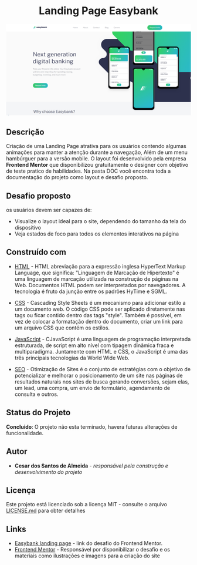 <h1 align="center"> Landing Page Easybank </h1>

<p align="center">
    <img src="DOC/resultado.png" alt="imagem-site" width="600" height="auto">
</p>



## Descrição

Criação de uma Landing Page atrativa para os usuários contendo algumas animações para manter a atenção durante a navegação, Além de um menu hambúrguer para a versão mobile. O layout foi desenvolvido pela empresa **Frontend Mentor** que disponibilizou gratuitamente o designer com objetivo de teste pratico de habilidades. Na pasta DOC você encontra toda a documentação do projeto como layout e desafio proposto.

## Desafio proposto

os usuários devem ser capazes de:

* Visualize o layout ideal para o site, dependendo do tamanho da tela do dispositivo
* Veja estados de foco para todos os elementos interativos na página

## Construído com

* [HTML](https://www.w3schools.com/html/) - HTML abreviação para a expressão inglesa HyperText Markup Language, que significa: "Linguagem de Marcação de Hipertexto" é uma linguagem de marcação utilizada na construção de páginas na Web. Documentos HTML podem ser interpretados por navegadores. A tecnologia é fruto da junção entre os padrões HyTime e SGML.

* [CSS](https://www.w3schools.com/css/default.asp) - Cascading Style Sheets é um mecanismo para adicionar estilo a um documento web. O código CSS pode ser aplicado diretamente nas tags ou ficar contido dentro das tags "style". Também é possível, em vez de colocar a formatação dentro do documento, criar um link para um arquivo CSS que contém os estilos.

* [JavaScript](https://developer.mozilla.org/pt-BR/docs/Web/JavaScript) - CJavaScript é uma linguagem de programação interpretada estruturada, de script em alto nível com tipagem dinâmica fraca e multiparadigma. Juntamente com HTML e CSS, o JavaScript é uma das três principais tecnologias da World Wide Web.

* [SEO](https://www.quanzhanketang.com/website/web_search.html) - Otimização de Sites é o conjunto de estratégias com o objetivo de potencializar e melhorar o posicionamento de um site nas páginas de resultados naturais nos sites de busca gerando conversões, sejam elas, um lead, uma compra, um envio de formulário, agendamento de consulta e outros.

## Status do Projeto

**Concluido**: O projeto não esta terminado, havera futuras alterações de funcionalidade.

## Autor

* **Cesar dos Santos de Almeida** - *responsável pela construção e desenvolvimento do projeto*

## Licença
Este projeto está licenciado sob a licença MIT - consulte o arquivo  [LICENSE.md](LICENSE.md) para obter detalhes


## Links
* [Easybank landing page](https://www.frontendmentor.io/challenges/easybank-landing-page-WaUhkoDN) - link do desafio do Frontend Mentor.
* [Frontend Mentor](https://www.frontendmentor.io/) - Responsável por disponibilizar o desafio e os materiais como ilustrações e imagens para a criação do site



